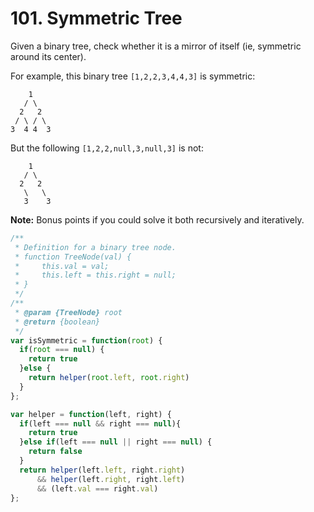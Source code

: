# 101. Symmetric Tree

Given a binary tree, check whether it is a mirror of itself (ie, symmetric around its center).

For example, this binary tree `[1,2,2,3,4,4,3]` is symmetric:

```
    1
   / \
  2   2
 / \ / \
3  4 4  3
```

But the following `[1,2,2,null,3,null,3]` is not:

```
    1
   / \
  2   2
   \   \
   3    3
```

**Note:**
Bonus points if you could solve it both recursively and iteratively.

```javascript
/**
 * Definition for a binary tree node.
 * function TreeNode(val) {
 *     this.val = val;
 *     this.left = this.right = null;
 * }
 */
/**
 * @param {TreeNode} root
 * @return {boolean}
 */
var isSymmetric = function(root) {
  if(root === null) {
    return true
  }else {
    return helper(root.left, root.right)
  }
};

var helper = function(left, right) {
  if(left === null && right === null){
    return true
  }else if(left === null || right === null) {
    return false
  }
  return helper(left.left, right.right) 
      && helper(left.right, right.left) 
      && (left.val === right.val)
};
```
